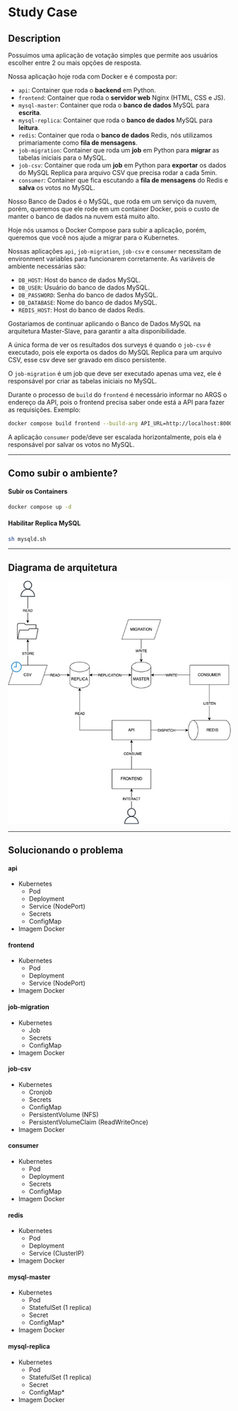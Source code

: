# Study Case

## Description
Possuimos uma aplicação de votação simples que permite aos usuários escolher entre 2 ou mais opções de resposta.  

Nossa aplicação hoje roda com Docker e é composta por:
- `api`: Container que roda o **backend** em Python.
- `frontend`: Container que roda o **servidor web** Nginx (HTML, CSS e JS).
- `mysql-master`: Container que roda o **banco de dados** MySQL para **escrita**.
- `mysql-replica`: Container que roda o **banco de dados** MySQL para **leitura**.
- `redis`: Container que roda o **banco de dados** Redis, nós utilizamos primariamente como **fila de mensagens**.
- `job-migration`: Container que roda um **job** em Python para **migrar** as tabelas iniciais para o MySQL.
- `job-csv`: Container que roda um **job** em Python para **exportar** os dados do MySQL Replica para arquivo CSV que precisa rodar a cada 5min.
- `consumer`: Container que fica escutando a **fila de mensagens** do Redis e **salva** os votos no MySQL.

Nosso Banco de Dados é o MySQL, que roda em um serviço da nuvem, porém, queremos que ele rode em um container Docker,
pois o custo de manter o banco de dados na nuvem está muito alto.

Hoje nós usamos o Docker Compose para subir a aplicação, porém, queremos que você nos ajude a migrar para o Kubernetes.

Nossas aplicações `api`, `job-migration`, `job-csv` e `consumer` necessitam de environment variables para funcionarem corretamente. As variáveis de ambiente necessárias são:
- `DB_HOST`: Host do banco de dados MySQL.
- `DB_USER`: Usuário do banco de dados MySQL.
- `DB_PASSWORD`: Senha do banco de dados MySQL.
- `DB_DATABASE`: Nome do banco de dados MySQL.
- `REDIS_HOST`: Host do banco de dados Redis.

Gostariamos de continuar aplicando o Banco de Dados MySQL na arquitetura Master-Slave, para garantir a alta disponibilidade.

A única forma de ver os resultados dos surveys é quando o `job-csv` é executado, pois ele exporta os dados do MySQL Replica para um arquivo CSV, esse csv deve ser gravado em disco persistente.

O `job-migration` é um job que deve ser executado apenas uma vez, ele é responsável por criar as tabelas iniciais no MySQL.

Durante o processo de `build` do `frontend` é necessário informar no ARGS o endereço da API, pois o frontend precisa saber onde está a API para fazer as requisições. Exemplo:
```sh
docker compose build frontend --build-arg API_URL=http://localhost:80000
```

A aplicação `consumer` pode/deve ser escalada horizontalmente, pois ela é responsável por salvar os votos no MySQL.

---

## Como subir o ambiente?

#### Subir os Containers

```sh
docker compose up -d
```

#### Habilitar Replica MySQL

```sh
sh mysqld.sh
```

---

## Diagrama de arquitetura

![architecture](architecture.jpg)

---


## Solucionando o problema

#### api
  - Kubernetes
    - Pod
    - Deployment
    - Service (NodePort)
    - Secrets
    - ConfigMap
  - Imagem Docker

#### frontend
  - Kubernetes
    - Pod
    - Deployment
    - Service (NodePort)
  - Imagem Docker

#### job-migration
  - Kubernetes
    - Job
    - Secrets
    - ConfigMap
  - Imagem Docker

#### job-csv
  - Kubernetes
    - Cronjob
    - Secrets
    - ConfigMap
    - PersistentVolume (NFS)
    - PersistentVolumeClaim (ReadWriteOnce)
  - Imagem Docker

#### consumer
  - Kubernetes
    - Pod
    - Deployment
    - Secrets
    - ConfigMap
  - Imagem Docker

#### redis
  - Kubernetes
    - Pod
    - Deployment
    - Service (ClusterIP)
  - Imagem Docker

#### mysql-master
  - Kubernetes
    - Pod
    - StatefulSet (1 replica)
    - Secret
    - ConfigMap*
  - Imagem Docker

#### mysql-replica
  - Kubernetes
    - Pod
    - StatefulSet (1 replica)
    - Secret
    - ConfigMap*
  - Imagem Docker